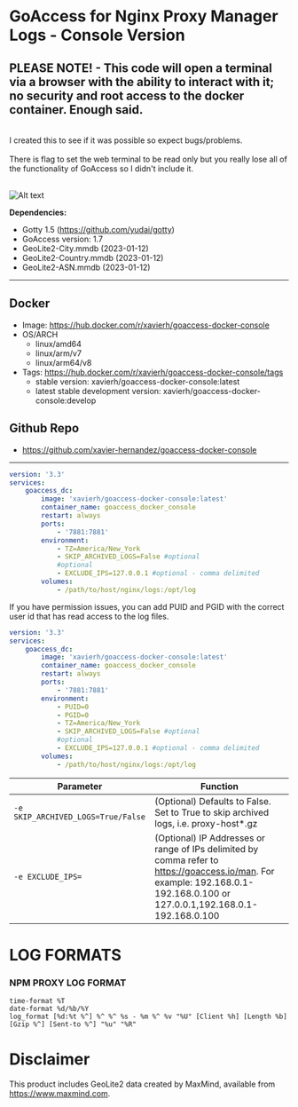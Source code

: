 # GoAccess for Nginx Proxy Manager Logs - Console Version

## PLEASE NOTE! - This code will open a terminal via a browser with the ability to interact with it; no security and root access to the docker container. Enough said.

<br/>
I created this to see if it was possible so expect bugs/problems.
<br/><br/>
There is flag to set the web terminal to be read only but you really lose all of the functionality of GoAccess so I didn't include it.
<br/><br/>

![Alt text](https://i.ibb.co/wwr2GCh/screenshot-1.png "GoAccess Console")

**Dependencies:**
- Gotty 1.5 (https://github.com/yudai/gotty)
- GoAccess version: 1.7
- GeoLite2-City.mmdb  (2023-01-12)
- GeoLite2-Country.mmdb  (2023-01-12)
- GeoLite2-ASN.mmdb  (2023-01-12)

---

## **Docker**
- Image: https://hub.docker.com/r/xavierh/goaccess-docker-console
- OS/ARCH
  - linux/amd64
  - linux/arm/v7
  - linux/arm64/v8
- Tags: https://hub.docker.com/r/xavierh/goaccess-docker-console/tags
  - stable version: xavierh/goaccess-docker-console:latest
  - latest stable development version: xavierh/goaccess-docker-console:develop


## **Github Repo**   
- https://github.com/xavier-hernandez/goaccess-docker-console

---


```yml
version: '3.3'
services:
    goaccess_dc:
        image: 'xavierh/goaccess-docker-console:latest'
        container_name: goaccess_docker_console
        restart: always
        ports:
            - '7881:7881'
        environment:
            - TZ=America/New_York         
            - SKIP_ARCHIVED_LOGS=False #optional
            #optional   
            - EXCLUDE_IPS=127.0.0.1 #optional - comma delimited 
        volumes:
            - /path/to/host/nginx/logs:/opt/log
```
If you have permission issues, you can add PUID and PGID with the correct user id that has read access to the log files.
```yml
version: '3.3'
services:
    goaccess_dc:
        image: 'xavierh/goaccess-docker-console:latest'
        container_name: goaccess_docker_console
        restart: always
        ports:
            - '7881:7881'
        environment:
            - PUID=0
            - PGID=0
            - TZ=America/New_York         
            - SKIP_ARCHIVED_LOGS=False #optional
            #optional   
            - EXCLUDE_IPS=127.0.0.1 #optional - comma delimited 
        volumes:
            - /path/to/host/nginx/logs:/opt/log
```

| Parameter | Function |
|-----------|----------|
| `-e SKIP_ARCHIVED_LOGS=True/False`         |   (Optional) Defaults to False. Set to True to skip archived logs, i.e. proxy-host*.gz     |
| `-e EXCLUDE_IPS=`         |   (Optional) IP Addresses or range of IPs delimited by comma refer to https://goaccess.io/man. For example: 192.168.0.1-192.168.0.100 or 127.0.0.1,192.168.0.1-192.168.0.100   |



# **LOG FORMATS**
### NPM PROXY LOG FORMAT
```
time-format %T
date-format %d/%b/%Y
log_format [%d:%t %^] %^ %^ %s - %m %^ %v "%U" [Client %h] [Length %b] [Gzip %^] [Sent-to %^] "%u" "%R"
```

# **Disclaimer** 
This product includes GeoLite2 data created by MaxMind, available from
<a href="https://www.maxmind.com">https://www.maxmind.com</a>.